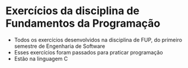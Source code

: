 # Exercícios da disciplina de Fundamentos da Programação
- Todos os exercícios desenvolvidos na disciplina de FUP, do primeiro semestre de Engenharia de Software
- Esses exercícios foram passados para praticar programação
- Estão na linguagem C
